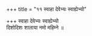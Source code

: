 +++
title = "११ स्वाहा देवेभ्यः स्वाह्येभ्यो"

+++
स्वाहा देवेभ्यः स्वाह्येभ्यो  
दिशोदिशः शालाया नमो महिम्ने ॥
